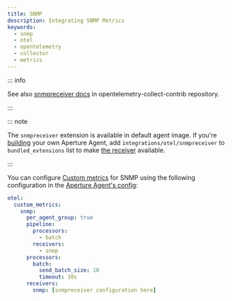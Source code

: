 ```yaml
---
title: SNMP
description: Integrating SNMP Metrics
keywords:
  - snmp
  - otel
  - opentelemetry
  - collector
  - metrics
---
```


::: info

See also [snmpreceiver docs][receiver] in opentelemetry-collect-contrib
repository.

:::

::: note

The `snmpreceiver` extension is available in default agent image. If you're
[building][build] your own Aperture Agent, add `integrations/otel/snmpreceiver`
to `bundled_extensions` list to make [the receiver][receiver] available.

:::

You can configure [Custom metrics][custom-metrics] for SNMP using the following
configuration in the [Aperture Agent's config][agent-config]:

```yaml
otel:
  custom_metrics:
    snmp:
      per_agent_group: true
      pipeline:
        processors:
          - batch
        receivers:
          - snmp
      processors:
        batch:
          send_batch_size: 10
          timeout: 10s
      receivers:
        snmp: [snmpreceiver configuration here]
```

[build]: /reference/aperturectl/build/agent/agent.md
[receiver]:
  https://github.com/open-telemetry/opentelemetry-collector-contrib/tree/main/receiver/snmpreceiver
[custom-metrics]: /reference/configuration/agent.md#custom-metrics-config
[agent-config]: /reference/configuration/agent.md#agent-o-t-e-l-config
